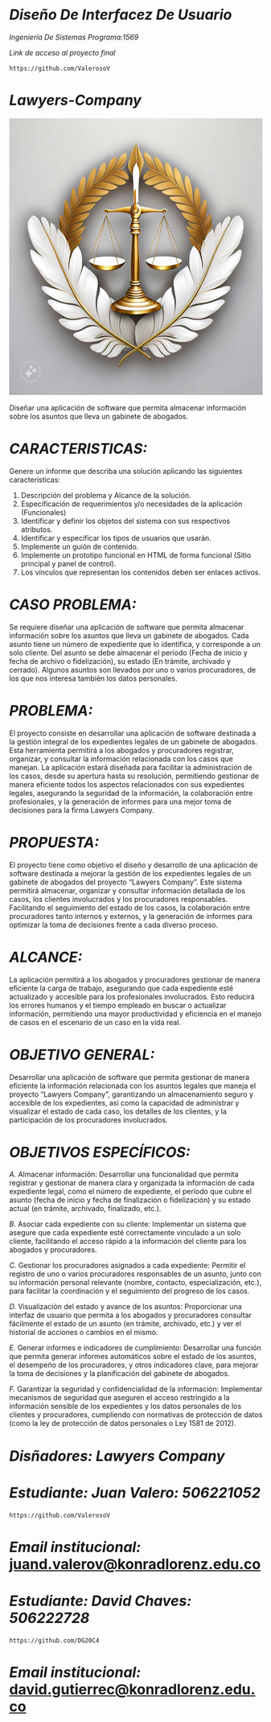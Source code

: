 
# *Diseño De Interfacez De Usuario*
*Ingeniería De Sistemas Programa:1569*

*Link de acceso al proyecto final*

    https://github.com/ValerosoV

# *Lawyers-Company*
<p align="center">
  <img width="600" height="550" src="assets/logoLayers.jpg" alt="Lawyer Company">
</p>

Diseñar una aplicación de software que permita almacenar información sobre los asuntos que lleva un gabinete de abogados.



# *CARACTERISTICAS:*
Genere un informe que describa una solución aplicando las siguientes características:
1. Descripción del problema y Alcance de la solución.
2. Especificación de requerimientos y/o necesidades de la aplicación (Funcionales)
3. Identificar y definir los objetos del sistema con sus respectivos atributos.
4. Identificar y especificar los tipos de usuarios que usarán.
5. Implemente un guión de contenido.
6. Implemente un prototipo funcional en HTML de forma funcional (Sitio principal y panel de control).
7. Los vínculos que representan los contenidos deben ser enlaces activos.

# *CASO PROBLEMA:*
Se requiere diseñar una aplicación de software que permita almacenar información sobre los asuntos que lleva un gabinete de abogados. Cada asunto tiene un número de expediente que lo identifica, y corresponde a un solo cliente. Del asunto se debe almacenar el período (Fecha de inicio y fecha de archivo o fidelización), su estado (En trámite, archivado y cerrado). Algunos asuntos son llevados por uno o varios procuradores, de los que nos interesa también los datos personales.

# *PROBLEMA:*
El proyecto consiste en desarrollar una aplicación de software destinada a la gestión integral de los expedientes legales de un gabinete de abogados. Esta herramienta permitirá a los abogados y procuradores registrar, organizar, y consultar la información relacionada con los casos que manejan. La aplicación estará diseñada para facilitar la administración de los casos, desde su apertura hasta su resolución, permitiendo gestionar de manera eficiente todos los aspectos relacionados con sus expedientes legales, asegurando la seguridad de la información, la colaboración entre profesionales, y la generación de informes para una mejor toma de decisiones para la firma Lawyers Company.

# *PROPUESTA:*
El proyecto tiene como objetivo el diseño y desarrollo de una aplicación de software destinada a mejorar la gestión de los expedientes legales de un gabinete de abogados del proyecto “Lawyers Company”. Este sistema permitirá almacenar, organizar y consultar información detallada de los casos, los clientes involucrados y los procuradores responsables. Facilitando el seguimiento del estado de los casos, la colaboración entre procuradores tanto internos y externos, y la generación de informes para optimizar la toma de decisiones frente a cada diverso proceso.

# *ALCANCE:*
La aplicación permitirá a los abogados y procuradores gestionar de manera eficiente la carga de trabajo, asegurando que cada expediente esté actualizado y accesible para los profesionales involucrados. Esto reducirá los errores humanos y el tiempo empleado en buscar o actualizar información, permitiendo una mayor productividad y eficiencia en el manejo de casos en el escenario de un caso en la vida real.

# *OBJETIVO GENERAL:*
Desarrollar una aplicación de software que permita gestionar de manera eficiente la información relacionada con los asuntos legales que maneja el proyecto “Lawyers Company”, garantizando un almacenamiento seguro y accesible de los expedientes, así como la capacidad de administrar y visualizar el estado de cada caso, los detalles de los clientes, y la participación de los procuradores involucrados.

# *OBJETIVOS ESPECÍFICOS:*
*A.* Almacenar información: Desarrollar una funcionalidad que permita registrar y gestionar de manera clara y organizada la información de cada expediente legal, como el número de expediente, el período que cubre el asunto (fecha de inicio y fecha de finalización o fidelización) y su estado actual (en trámite, archivado, finalizado, etc.).

*B.* Asociar cada expediente con su cliente: Implementar un sistema que asegure que cada expediente esté correctamente vinculado a un solo cliente, facilitando el acceso rápido a la información del cliente para los abogados y procuradores.

*C.* Gestionar los procuradores asignados a cada expediente: Permitir el registro de uno o varios procuradores responsables de un asunto, junto con su información personal relevante (nombre, contacto, especialización, etc.), para facilitar la coordinación y el seguimiento del progreso de los casos.

*D.* Visualización del estado y avance de los asuntos: Proporcionar una interfaz de usuario que permita a los abogados y procuradores consultar fácilmente el estado de un asunto (en trámite, archivado, etc.) y ver el historial de acciones o cambios en el mismo.

*E.* Generar informes e indicadores de cumplimiento: Desarrollar una función que permita generar informes automáticos sobre el estado de los asuntos, el desempeño de los procuradores, y otros indicadores clave, para mejorar la toma de decisiones y la planificación del gabinete de abogados.

*F.* Garantizar la seguridad y confidencialidad de la información: Implementar mecanismos de seguridad que aseguren el acceso restringido a la información sensible de los expedientes y los datos personales de los clientes y procuradores, cumpliendo con normativas de protección de datos (como la ley de protección de datos personales o Ley 1581 de 2012).


# *Disñadores: Lawyers Company* 
# *Estudiante: Juan Valero: 506221052*
    https://github.com/ValerosoV 
# *Email institucional:* juand.valerov@konradlorenz.edu.co   

# *Estudiante: David Chaves: 506222728*
    https://github.com/DG20C4
# *Email institucional:* david.gutierrec@konradlorenz.edu.co  
